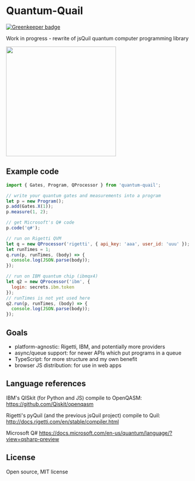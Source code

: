 # Quantum-Quail

[![Greenkeeper badge](https://badges.greenkeeper.io/mapmeld/quantum-quail.svg)](https://greenkeeper.io/)

Work in progress - rewrite of jsQuil quantum computer programming library

<img src="https://raw.githubusercontent.com/mapmeld/quantum-quail/master/quail-logo.png" width="300"/>

## Example code

```javascript
import { Gates, Program, QProcessor } from 'quantum-quail';

// write your quantum gates and measurements into a program
let p = new Program();
p.add(Gates.X(1));
p.measure(1, 2);

// get Microsoft's Q# code
p.code('q#');

// run on Rigetti QVM
let q = new QProcessor('rigetti', { api_key: 'aaa', user_id: 'uuu' });
let runTimes = 1;
q.run(p, runTimes, (body) => {
  console.log(JSON.parse(body));
});

// run on IBM quantum chip (ibmqx4)
let q2 = new QProcessor('ibm', {
  login: secrets.ibm.token
});
// runTimes is not yet used here
q2.run(p, runTimes, (body) => {
  console.log(JSON.parse(body));
});
```

## Goals

- platform-agnostic: Rigetti, IBM, and potentially more providers
- async/queue support: for newer APIs which put programs in a queue
- TypeScript: for more structure and my own benefit
- browser JS distribution: for use in web apps

## Language references

IBM's QISkit (for Python and JS) compile to OpenQASM:
https://github.com/Qiskit/openqasm

Rigetti's pyQuil (and the previous jsQuil project) compile to Quil:
http://docs.rigetti.com/en/stable/compiler.html

Microsoft Q#
https://docs.microsoft.com/en-us/quantum/language/?view=qsharp-preview

## License

Open source, MIT license
